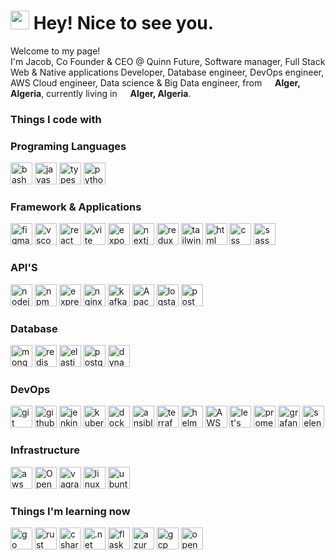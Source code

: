 <h1><img src="https://emojis.slackmojis.com/emojis/images/1531849430/4246/blob-sunglasses.gif?1531849430" width="30"/> Hey! Nice to see you.</h1>


<p>Welcome to my page! </br> I'm Jacob, Co Founder & CEO @ Quinn Future, Software manager, Full Stack Web & Native applications Developer, Database engineer, DevOps engineer, AWS Cloud engineer, Data science & Big Data engineer,  from <img src="https://cdn-icons-png.flaticon.com/512/9906/9906440.png" width="13"/> <b>Alger, Algeria</b>, currently living in <img src="https://cdn-icons-png.flaticon.com/512/9906/9906440.png" width="13"/> <b>Alger, Algeria</b>. </p>
<h3>Things I code with</h3>
<!-- <p>
  <img alt="React" src="https://img.shields.io/badge/-React-45b8d8?style=flat-square&logo=react&logoColor=white" />
  <img alt="Docker" src="https://img.shields.io/badge/-Docker-46a2f1?style=flat-square&logo=docker&logoColor=white" />
  <img alt="TypeScript" src="https://img.shields.io/badge/-TypeScript-007ACC?style=flat-square&logo=typescript&logoColor=white" />
  <img alt="redux" src="https://img.shields.io/badge/-Redux-764ABC?style=flat-square&logo=redux&logoColor=white" />
  <img alt="git" src="https://img.shields.io/badge/-Git-F05032?style=flat-square&logo=git&logoColor=white" />
  <img alt="npm" src="https://img.shields.io/badge/-NPM-CB3837?style=flat-square&logo=npm&logoColor=white" />
  <img alt="MongoDB" src="https://img.shields.io/badge/-MongoDB-13aa52?style=flat-square&logo=mongodb&logoColor=white" />
  <img alt="Nodejs" src="https://img.shields.io/badge/-Nodejs-43853d?style=flat-square&logo=Node.js&logoColor=white" />
</p>
 -->
<h3>Programing Languages</h3>
<p>
<!-- <a href="https://www.typescriptlang.org/" style="text-decoration: none" ></a> -->
<a  href="https://www.gnu.org/software/bash/" style="text-decoration: none"  >
<img alt="bash" src="https://skillicons.dev/icons?i=bash&theme=light" width="35" height="35"/> 
</a>
<a href="https://www.javascript.com/" style="text-decoration: none" >
<img alt="javascript" src="https://skillicons.dev/icons?i=javascript&theme=light" width="35" height="35"/> 
</a>
<a href="https://www.typescriptlang.org/" style="text-decoration: none" >
<img alt="typescript" src="https://skillicons.dev/icons?i=typescript&theme=light"  width="35" height="35"/> 
</a>
<a  href="https://www.python.org/" style="text-decoration: none" >
<img alt="python" src="https://skillicons.dev/icons?i=python&theme=light"  width="35" height="35"/> 
</a>
</p>
<h3>Framework & Applications</h3>
<p>
<!-- <a href="https://www.typescriptlang.org/" style="text-decoration: none" ></a> -->
<a href="https://www.figma.com/" style="text-decoration: none" >
<img alt="figma" src="https://skillicons.dev/icons?i=figma&theme=light"  width="35" height="35"/> 
</a>
<a href="https://code.visualstudio.com/" style="text-decoration: none" >
<img alt="vscode" src="https://skillicons.dev/icons?i=vscode&theme=light"  width="35" height="35"/> 
</a>
<a href="https://react.dev/" style="text-decoration: none" >
<img alt="react" src="https://skillicons.dev/icons?i=react&theme=light"  width="35" height="35"/> 
</a>
<a href="https://vitejs.dev/" style="text-decoration: none" >
<img alt="vite" src="https://skillicons.dev/icons?i=vite&theme=light"  width="35" height="35"/> 
</a>
<!-- <a href="https://www.typescriptlang.org/" style="text-decoration: none" ></a> -->
<a href="https://expo.dev/" style="text-decoration: none" >
<img alt="expo" src="https://www.vectorlogo.zone/logos/expoio/expoio-icon.svg"  width="35" height="35"/> 
</a>
<a href="https://nextjs.org/" style="text-decoration: none" >
<img alt="nextjs" src="https://skillicons.dev/icons?i=nextjs&theme=light"  width="35" height="35"/> 
</a>
<a href="https://redux-toolkit.js.org/" style="text-decoration: none" >
<img alt="redux" src="https://skillicons.dev/icons?i=redux&theme=light"  width="35" height="35"/> 
</a>
<a href="https://tailwindcss.com/" style="text-decoration: none" >
<img alt="tailwind" src="https://skillicons.dev/icons?i=tailwindcss&theme=light" width="35" height="35"/> 
</a>
<a href="https://en.wikipedia.org/wiki/HTML" style="text-decoration: none" >
<img alt="html" src="https://skillicons.dev/icons?i=html&theme=light" width="35" height="35"/> 
</a>
<a href="https://en.wikipedia.org/wiki/CSS" style="text-decoration: none" >
<img alt="css" src="https://skillicons.dev/icons?i=css&theme=light" width="35" height="35"/> 
</a>
<a href="https://sass-lang.com/" style="text-decoration: none" >
<img alt="sass" src="https://skillicons.dev/icons?i=sass&theme=light"  width="35" height="35"/> 
</a>
</p>
<h3>API'S</h3>
<p>
<img alt="nodejs" src="https://skillicons.dev/icons?i=nodejs&theme=light"  width="35" height="35"/> 
<img alt="npm" src="https://www.vectorlogo.zone/logos/npmjs/npmjs-ar21.svg"  width="35" height="35"/> 
<img alt="express" src="https://skillicons.dev/icons?i=expressjs&theme=light" width="35" height="35"/>
<img alt="nginx" src="https://www.vectorlogo.zone/logos/nginx/nginx-icon.svg"  width="35" height="35"/> 
<img alt="kafka" src="https://skillicons.dev/icons?i=kafka&theme=light"  width="35" height="35"/> 
<img alt="Apache Spark" src="https://www.vectorlogo.zone/logos/apache_spark/apache_spark-icon.svg"  width="35" height="35"/> 
<img alt="logstash" src="https://www.vectorlogo.zone/logos/elasticco_logstash/elasticco_logstash-icon.svg"  width="35" height="35"/>
<img alt="postman" src="https://skillicons.dev/icons?i=postman&theme=light"  width="35" height="35"/> 
</p>
<h3>Database</h3>
<p>
<img alt="mongodb" src="https://skillicons.dev/icons?i=mongodb&theme=light" width="35" height="35"/> 
<img alt="redis" src="https://skillicons.dev/icons?i=redis&theme=light" width="35" height="35"/> 
<img alt="elasticsearch" src="https://www.vectorlogo.zone/logos/elastic/elastic-icon.svg"  width="35" height="35"/> 
<img alt="postgresql" src="https://skillicons.dev/icons?i=postgresql&theme=light"  width="35" height="35"/> 
<!-- <img alt="mysql" src="https://skillicons.dev/icons?i=mysql&theme=light"  width="35" height="35"/>  -->
<img alt="dynamodb" src="https://skillicons.dev/icons?i=dynamodb&theme=light"  width="35" height="35"/> 

</p>
<h3>DevOps</h3>
<p>
<img alt="git" src="https://skillicons.dev/icons?i=git&theme=light"  width="35" height="35"/>
<img alt="github" src="https://skillicons.dev/icons?i=github&theme=light"  width="35" height="35"/>
<img alt="jenkins" src="https://skillicons.dev/icons?i=jenkins&theme=light"  width="35" height="35"/> 
<img alt="kubernetes" src="https://skillicons.dev/icons?i=kubernetes&theme=light"  width="35" height="35"/> 
<img alt="docker" src="https://skillicons.dev/icons?i=docker&theme=light"  width="35" height="35"/>
<img alt="ansible" src="https://skillicons.dev/icons?i=ansible&theme=light"  width="35" height="35"/> 
<img alt="terraform" src="https://www.vectorlogo.zone/logos/terraformio/terraformio-icon.svg"  width="35" height="35"/> 
<img alt="helm" src="https://www.vectorlogo.zone/logos/helmsh/helmsh-icon.svg"  width="35" height="35"/> 
<img alt="AWS EKS" src="https://www.vectorlogo.zone/logos/amazon_eks/amazon_eks-icon.svg"  width="35" height="35"/> 
<img alt="let's encrypt" src="https://www.vectorlogo.zone/logos/letsencrypt/letsencrypt-icon.svg"  width="35" height="35"/> 
<img alt="prometheus" src="https://skillicons.dev/icons?i=prometheus&theme=light" width="35" height="35"/> 
<img alt="grafana" src="https://skillicons.dev/icons?i=grafana&theme=light" width="35" height="35"/> 
<img alt="selenium" src="https://skillicons.dev/icons?i=selenium&theme=light" width="35" height="35"/> 
</p>
<h3>Infrastructure</h3>
<p>
<img alt="aws" src="https://skillicons.dev/icons?i=aws&theme=light" width="35" height="35"/> 
<img alt="OpenStack" src="https://skillicons.dev/icons?i=openstack&theme=light" width="35" height="35"/> 
<img alt="vagrant" src="https://skillicons.dev/icons?i=v&theme=light"  width="35" height="35"/> 
<img alt="linux" src="https://skillicons.dev/icons?i=linux&theme=light"  width="35" height="35"/> 
<img alt="ubuntu" src="https://www.vectorlogo.zone/logos/ubuntu/ubuntu-tile.svg"  width="35" height="35"/> 
</p>
<h3>Things I'm learning now</h3>
<p>

<img alt="go" src="https://skillicons.dev/icons?i=golang&theme=light"  width="35" height="35"/>
<img alt="rust" src="https://skillicons.dev/icons?i=rust&theme=light"  width="35" height="35"/>
<img alt="csharp" src="https://skillicons.dev/icons?i=cs&theme=light"  width="35" height="35"/> 
<img alt=".net" src="https://skillicons.dev/icons?i=dotnet&theme=light"  width="35" height="35"/> 
<img alt="flask" src="https://skillicons.dev/icons?i=flask&theme=light"  width="35" height="35"/>  
<img alt="azur" src="https://skillicons.dev/icons?i=azure&theme=light"  width="35" height="35"/>  
<img alt="gcp" src="https://skillicons.dev/icons?i=gcp&theme=light"  width="35" height="35"/>  
<img alt="openshift" src="https://skillicons.dev/icons?i=openshift&theme=light"  width="35" height="35"/>  
</p>


